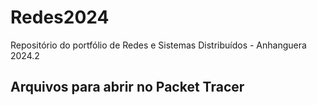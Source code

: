 # Redes2024
Repositório do portfólio de Redes e Sistemas Distribuídos - Anhanguera 2024.2

## Arquivos para abrir no Packet Tracer
